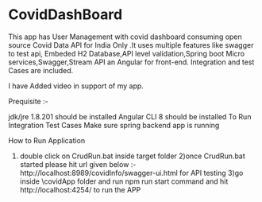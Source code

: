 # CovidDashBoard

This app has User Management with covid dashboard consuming open source Covid Data API for India Only .It uses multiple features like swagger to test api,
Embeded H2 Database,API level validation,Spring boot Micro services,Swagger,Stream API an Angular for front-end.
Integration and test Cases are included.

I have Added video in support of my app.

Prequisite :-

jdk/jre 1.8.201 should be installed
Angular CLI 8 should be installed
To Run Integration Test Cases Make sure spring backend app is running



How to Run Application

1) double click on CrudRun.bat inside target folder
2)once CrudRun.bat started please hit url given below :- http://localhost:8989/covidInfo/swagger-ui.html for API testing
3)go inside \covidApp folder and run npm run start command
and hit http://localhost:4254/ to run the APP



